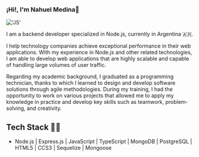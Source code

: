 ### ¡Hi!, I'm Nahuel Medina👋

!['JS'](https://e1.pxfuel.com/desktop-wallpaper/847/151/desktop-wallpaper-fondos-de-pantalla-de-programacion-y-desarrollo-web-reactjs.jpg)

I am a backend developer specialized in Node.js, currently in Argentina 🇦🇷.

I help technology companies achieve exceptional performance in their web applications. With my experience in Node.js and other related technologies, I am able to develop web applications that are highly scalable and capable of handling large volumes of user traffic.

Regarding my academic background, I graduated as a programming technician, thanks to which I learned to design and develop software solutions through agile methodologies. During my training, I had the opportunity to work on various projects that allowed me to apply my knowledge in practice and develop key skills such as teamwork, problem-solving, and creativity. 

## Tech Stack 👨‍💻
- Node.js | Express.js | JavaScript | TypeScript | MongoDB | PostgreSQL | HTML5 | CCS3 | Sequelize | Mongoose


